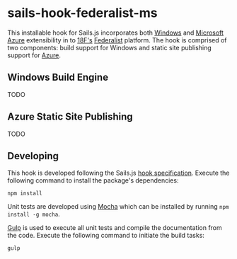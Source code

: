 # sails-hook-federalist-ms

This installable hook for Sails.js incorporates both [Windows](http://windows.com) and [Microsoft Azure](https://azure.microsoft.com) extensibility in to [18F's](https://18f.gsa.gov) [Federalist](https://github.com/18F/federalist) platform. The hook is comprised of two components: build support for Windows and static site publishing support for [Azure](https://azure.microsoft.com).

## Windows Build Engine

TODO

## Azure Static Site Publishing

TODO

## Developing

This hook is developed following the Sails.js [hook specification](http://sailsjs.org/documentation/concepts/extending-sails/hooks/hook-specification). Execute the following command to install the package's dependencies:

```shell
npm install
```

Unit tests are developed using [Mocha](http://mochajs.org/) which can be installed by running `npm install -g mocha`.

[Gulp](http://gulpjs.com/) is used to execute all unit tests and compile the documentation from the code. Execute the following command to initiate the build tasks:

```shell
gulp
```